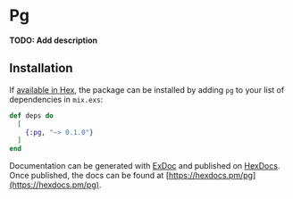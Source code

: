 # Pg

**TODO: Add description**

## Installation

If [available in Hex](https://hex.pm/docs/publish), the package can be installed
by adding `pg` to your list of dependencies in `mix.exs`:

```elixir
def deps do
  [
    {:pg, "~> 0.1.0"}
  ]
end
```

Documentation can be generated with [ExDoc](https://github.com/elixir-lang/ex_doc)
and published on [HexDocs](https://hexdocs.pm). Once published, the docs can
be found at [https://hexdocs.pm/pg](https://hexdocs.pm/pg).

